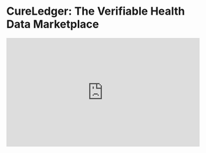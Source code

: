 # CureLedger: The Verifiable Health Data Marketplace

<div style="position: relative; width: 100%; max-width: 100%; height: 0; padding-bottom: 56.25%;">
    <iframe src="https://docsend.com/v/thypw/cureledger" allow="fullscreen" style="position: absolute; top: 0; left: 0; width: 100%; height: 100%; border: none;"></iframe>
</div>
